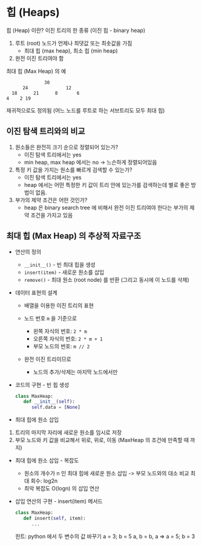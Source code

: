 # 힙 (Heaps)

힙 (Heap) 이란?
이진 트리의 한 종류 (이진 힙 - binary heap)

1. 루트 (root) 노드가 언제나 최댓값 또는 최솟값을 가짐
   - 최대 힙 (max heap), 최소 힙 (min heap)
2. 완전 이진 트리여야 함

최대 힙 (Max Heap) 의 예

```
              30
      24              12
  18      21      8       6
4    2 19
```

재귀적으로도 정의됨
(어느 노드를 루트로 하는 서브트리도 모두 최대 힙)

## 이진 탐색 트리와의 비교

1. 원소들은 완전히 크기 순으로 정렬되어 있는가?
   - 이진 탐색 트리에서는 yes
   - min heap, max heap 에서는 no -> 느슨하게 정렬되어있음
2. 특정 키 값을 가지는 원소를 빠르게 검색할 수 있는가?
   - 이진 탐색 트리에서는 yes
   - heap 에서는 어떤 특정한 키 값이 트리 안에 있는가를 검색하는데 별로 좋은 방법이 없음.
3. 부가의 제약 조건은 어떤 것인가?
   - heap 은 binary search tree 에 비해서 완전 이진 트리여야 한다는 부가의 제약 조건을 가지고 있음

## 최대 힙 (Max Heap) 의 추상적 자료구조

- 연산의 정의

  - `__init__()` - 빈 최대 힙을 생성
  - `insert(item)` - 새로운 원소를 삽입
  - `remove()` - 최대 원소 (root node) 를 반환 (그리고 동시에 이 노드를 삭제)

- 데이터 표현의 설계

  - 배열을 이용한 이진 트리의 표현
  - 노드 번호 `m` 을 기준으로

    - 왼쪽 자식의 번호: `2 * m`
    - 오른쪽 자식의 번호: `2 * m + 1`
    - 부모 노드의 번호: `m // 2`

  - 완전 이진 트리이므로
    - 노드의 추가/삭제는 마지막 노드에서만

- 코드의 구현 - 빈 힙 생성

  ```py
  class MaxHeap:
     def __init__(self):
        self.data = [None]
  ```

- 최대 힙에 원소 삽입

1. 트리의 마지막 자리에 새로운 원소를 임시로 저장
2. 부모 노드와 키 값을 비교해서 위로, 위로, 이동 (MaxHeap 의 조건에 만족할 때 까지)

- 최대 힙에 원소 삽입 - 복잡도

  - 원소의 개수가 n 인 최대 힙에 새로운 원소 삽입
    -> 부모 노드와의 대소 비교 최대 회수: log2n
  - 최악 복잡도 O(logn) 의 삽입 연산

- 삽입 연산의 구현 - insert(item) 메서드

  ```py
  class MaxHeap:
     def insert(self, item):
        ...
  ```

  힌트: python 에서 두 변수의 값 바꾸기
  a = 3; b = 5
  a, b = b, a
  => a = 5; b = 3
